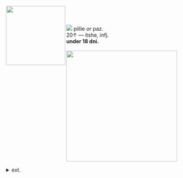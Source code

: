 <img align="left" src="https://files.catbox.moe/n7ud2g.gif" width="160" align="center"> <br><br><br> <img src="https://files.catbox.moe/dmariv.ico"> pillie <i>or</i> paz.
<br> 20↑ — itshe, infj.
<br><b>under 18 dni. </b>
<br><br><img src="https://files.catbox.moe/web4q7.gif" width="300">
<p></p>
  <details><summary> ext. </summary>
> may come off a little bit pretentious sometimes! 
<br>i'm an art geek, it is a given :p.
<p></p>
> <img src="https://64.media.tumblr.com/edc5bd1dbee7f914a11ca395b8aded24/e747c25959932209-db/s75x75_c1/48caf76493c6a6f940009ca378369653578265ff.gifv"> cursed by the witches kiss (disabled) <br>also live with chronic pain. 
<p></p>
> <b>playing:</b> octopath traveler 2. final fantasy x/x-2.
<br>evil tonight.
    <p></p>
<p></p>
</details>


